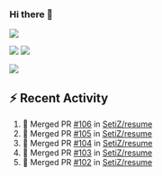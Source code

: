 ### Hi there 👋

![](https://github-profile-summary-cards.vercel.app/api/cards/profile-details?username=SetiZ&theme=github_dark)

![](https://github-profile-summary-cards.vercel.app/api/cards/repos-per-language?username=SetiZ&theme=github_dark)
![](https://github-profile-summary-cards.vercel.app/api/cards/most-commit-language?username=SetiZ&theme=github_dark)

![](https://github-profile-summary-cards.vercel.app/api/cards/stats?username=SetiZ&theme=github_dark)

## :zap: Recent Activity	

<!--START_SECTION:activity-->
1. 🎉 Merged PR [#106](https://github.com/SetiZ/resume/pull/106) in [SetiZ/resume](https://github.com/SetiZ/resume)
2. 🎉 Merged PR [#105](https://github.com/SetiZ/resume/pull/105) in [SetiZ/resume](https://github.com/SetiZ/resume)
3. 🎉 Merged PR [#104](https://github.com/SetiZ/resume/pull/104) in [SetiZ/resume](https://github.com/SetiZ/resume)
4. 🎉 Merged PR [#103](https://github.com/SetiZ/resume/pull/103) in [SetiZ/resume](https://github.com/SetiZ/resume)
5. 🎉 Merged PR [#102](https://github.com/SetiZ/resume/pull/102) in [SetiZ/resume](https://github.com/SetiZ/resume)
<!--END_SECTION:activity-->

<!--
**SetiZ/SetiZ** is a ✨ _special_ ✨ repository because its `README.md` (this file) appears on your GitHub profile.

Here are some ideas to get you started:

- 🔭 I’m currently working on ...
- 🌱 I’m currently learning ...
- 👯 I’m looking to collaborate on ...
- 🤔 I’m looking for help with ...
- 💬 Ask me about ...
- 📫 How to reach me: ...
- 😄 Pronouns: ...
- ⚡ Fun fact: ...
-->
